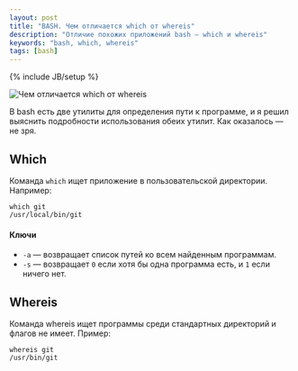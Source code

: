```yaml
---
layout: post
title: "BASH. Чем отличается which от whereis"
description: "Отличие похожих приложений bash — which и whereis"
keywords: "bash, which, whereis" 
tags: [bash]
---
```

{% include JB/setup %}


<img class="img-center" src="http://31808.selcdn.ru/it-prm/pics/bash.png" alt="Чем отличается which от whereis">

В bash есть две утилиты для определения пути к программе, и я решил выяснить подробности использования обеих утилит. Как оказалось — не зря.

## Which

<p>Команда <code>which</code> ищет приложение в пользовательской директории. Например: <br />
<pre><code>which git
/usr/local/bin/git</code></pre>
</p>


#### Ключи 

*	`-a` — возвращает список путей ко всем найденным программам.
*	`-s` — возвращает `0` если хотя бы одна программа есть, и `1` если ничего нет.

## Whereis

Команда whereis ищет программы среди стандартных директорий и флагов не имеет. Пример:  
<pre><code>whereis git
/usr/bin/git</code></pre>
